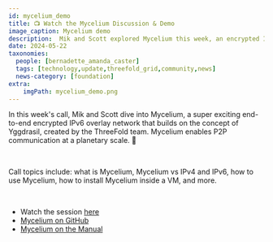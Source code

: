 ```yaml
---
id: mycelium_demo
title: 📺 Watch the Mycelium Discussion & Demo
image_caption: Mycelium demo
description:  Mik and Scott explored Mycelium this week, an encrypted IPv6 overlay network enabling P2P communication at a planetary scale, created by the ThreeFold team.
date: 2024-05-22
taxonomies:
  people: [bernadette_amanda_caster]
  tags: [technology,update,threefold_grid,community,news]
  news-category: [foundation]
extra:
    imgPath: mycelium_demo.png
---
```


In this week's call, Mik and Scott dive into Mycelium, a super exciting end-to-end encrypted IPv6 overlay network that builds on the concept of Yggdrasil, created by the ThreeFold team. Mycelium enables P2P communication at a planetary scale. 🤯

<br/>

Call topics include: what is Mycelium, Mycelium vs IPv4 and IPv6, how to use Mycelium, how to install Mycelium inside a VM, and more.

<br/>

- Watch the session [here](https://youtu.be/rGn-EmhNGz0)
- [Mycelium on GitHub](https://github.com/threefoldtech/mycelium)
- [Mycelium on the Manual](https://manual.grid.tf/documentation/system_administrators/mycelium/mycelium_toc.html)
